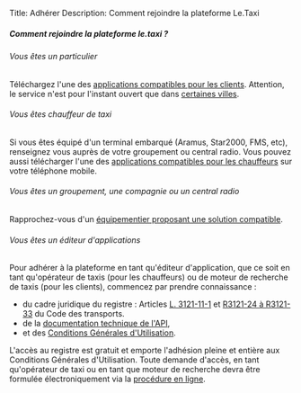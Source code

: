 Title: Adhérer
Description: Comment rejoindre la plateforme Le.Taxi

##### Comment rejoindre la plateforme le.taxi ?

###### Vous êtes un particulier
Téléchargez l'une des <a href="/index.html#who">applications compatibles pour les clients</a>.
Attention, le service n'est pour l'instant ouvert que dans <a href="/index.html#open">certaines villes</a>.


###### Vous êtes chauffeur de taxi
Si vous êtes équipé d'un terminal embarqué (Aramus, Star2000, FMS, etc), renseignez vous auprès de votre groupement ou central radio. Vous pouvez aussi télécharger l'une des <a href="/index.html#who_taxi">applications compatibles pour les chauffeurs</a> sur votre téléphone mobile.


###### Vous êtes un groupement, une compagnie ou un central radio
Rapprochez-vous d'un <a href="/index.html#who_taxi">équipementier proposant une solution compatible</a>.


###### Vous êtes un éditeur d'applications
Pour adhérer à la plateforme en tant qu'éditeur d'application, que ce soit en tant qu'opérateur de taxis (pour les chauffeurs) ou de moteur de recherche de taxis (pour les clients), commencez par prendre connaissance :

* du cadre juridique du registre : Articles <a href="https://www.legifrance.gouv.fr/affichCodeArticle.do?idArticle=LEGIARTI000029528684&cidTexte=LEGITEXT000023086525">L. 3121-11-1</a> et <a href="https://www.legifrance.gouv.fr/affichCode.do?idSectionTA=LEGISCTA000032278146&cidTexte=LEGITEXT000023086525">R3121-24 à R3121-33</a> du Code des transports.
* de la <a href="/tech.html">documentation technique de l'API</a>,
* et des <a href="/files/CGU.pdf">Conditions Générales d'Utilisation</a>.

L'accès au registre est gratuit et emporte l'adhésion pleine et entière aux Conditions Générales d'Utilisation. Toute demande d'accès, en tant qu'opérateur de taxi ou en tant que moteur de recherche devra être formulée électroniquement via la <a href="http://goo.gl/forms/EqYekN2nVb">procédure en ligne</a>.

